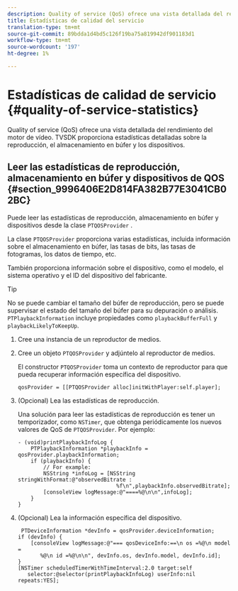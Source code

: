 ```yaml
---
description: Quality of service (QoS) ofrece una vista detallada del rendimiento del motor de vídeo. TVSDK proporciona estadísticas detalladas sobre la reproducción, el almacenamiento en búfer y los dispositivos.
title: Estadísticas de calidad del servicio
translation-type: tm+mt
source-git-commit: 89bdda1d4bd5c126f19ba75a819942df901183d1
workflow-type: tm+mt
source-wordcount: '197'
ht-degree: 1%

---
```



# Estadísticas de calidad de servicio {#quality-of-service-statistics}

Quality of service (QoS) ofrece una vista detallada del rendimiento del motor de vídeo. TVSDK proporciona estadísticas detalladas sobre la reproducción, el almacenamiento en búfer y los dispositivos.

## Leer las estadísticas de reproducción, almacenamiento en búfer y dispositivos de QOS {#section_9996406E2D814FA382B77E3041CB02BC}

Puede leer las estadísticas de reproducción, almacenamiento en búfer y dispositivos desde la clase `PTQOSProvider` .

La clase `PTQOSProvider` proporciona varias estadísticas, incluida información sobre el almacenamiento en búfer, las tasas de bits, las tasas de fotogramas, los datos de tiempo, etc.

También proporciona información sobre el dispositivo, como el modelo, el sistema operativo y el ID del dispositivo del fabricante.

>[!TIP]
>
>No se puede cambiar el tamaño del búfer de reproducción, pero se puede supervisar el estado del tamaño del búfer para su depuración o análisis. `PTPlaybackInformation` incluye propiedades como  `playbackBufferFull` y  `playbackLikelyToKeepUp`.

1. Cree una instancia de un reproductor de medios.
1. Cree un objeto `PTQOSProvider` y adjúntelo al reproductor de medios.

   El constructor `PTQOSProvider` toma un contexto de reproductor para que pueda recuperar información específica del dispositivo.

   ```
   qosProvider = [[PTQOSProvider alloc]initWithPlayer:self.player]; 
   ```

1. (Opcional) Lea las estadísticas de reproducción.

   Una solución para leer las estadísticas de reproducción es tener un temporizador, como `NSTimer`, que obtenga periódicamente los nuevos valores de QoS de `PTQOSProvider`. Por ejemplo:

   ```
   - (void)printPlaybackInfoLog { 
       PTPlaybackInformation *playbackInfo = qosProvider.playbackInformation;  
       if (playbackInfo) { 
           // For example: 
           NSString *infoLog = [NSString stringWithFormat:@"observedBitrate :  
                                  %f\n",playbackInfo.observedBitrate]; 
           [consoleView logMessage:@"====%@\n\n",infoLog]; 
       } 
   }
   ```

1. (Opcional) Lea la información específica del dispositivo.

   ```
    PTDeviceInformation *devInfo = qosProvider.deviceInformation; 
   if (devInfo) { 
       [consoleView logMessage:@"=== qosDeviceInfo:==\n os =%@\n model =  
          %@\n id =%@\n\n", devInfo.os, devInfo.model, devInfo.id]; 
   } 
   [NSTimer scheduledTimerWithTimeInterval:2.0 target:self  
      selector:@selector(printPlaybackInfoLog) userInfo:nil repeats:YES];
   ```
